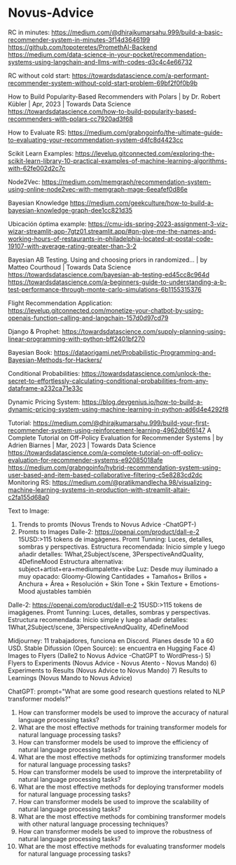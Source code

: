 # Novus-Advice

RC in minutes:
https://medium.com/@dhirajkumarsahu.999/build-a-basic-recommender-system-in-minutes-3f14d3646199
https://github.com/topoteretes/PromethAI-Backend
https://medium.com/data-science-in-your-pocket/recommendation-systems-using-langchain-and-llms-with-codes-d3c4c4e66732

RC without cold start:
https://towardsdatascience.com/a-performant-recommender-system-without-cold-start-problem-69bf2f0f0b9b

How to Build Popularity-Based Recommenders with Polars | by Dr. Robert Kübler | Apr, 2023 | Towards Data Science
https://towardsdatascience.com/how-to-build-popularity-based-recommenders-with-polars-cc7920ad3f68

How to Evaluate RS:
https://medium.com/grabngoinfo/the-ultimate-guide-to-evaluating-your-recommendation-system-d4fc8d4423cc

Scikit Learn Examples:
https://levelup.gitconnected.com/exploring-the-scikit-learn-library-10-practical-examples-of-machine-learning-algorithms-with-62fe002d2c7c

Node2Vec: https://medium.com/memgraph/recommendation-system-using-online-node2vec-with-memgraph-mage-6eeafef0d86e

Bayesian Knowledge
https://medium.com/geekculture/how-to-build-a-bayesian-knowledge-graph-dee1cc821d35

Ubicación óptima example:
https://cmu-ids-spring-2023-assignment-3-viz-wizar-streamlit-app-7gtz01.streamlit.app/#qn-give-me-the-names-and-working-hours-of-restaurants-in-philadelphia-located-at-postal-code-19107-with-average-rating-greater-than-3-2

Bayesian AB Testing. Using and choosing priors in randomized… | by Matteo Courthoud | Towards Data Science
https://towardsdatascience.com/bayesian-ab-testing-ed45cc8c964d
https://towardsdatascience.com/a-beginners-guide-to-understanding-a-b-test-performance-through-monte-carlo-simulations-6b1155315376

Flight Recommendation Application:
https://levelup.gitconnected.com/monetize-your-chatbot-by-using-openais-function-calling-and-langchain-157d0d97cd79

Django & Prophet:
https://towardsdatascience.com/supply-planning-using-linear-programming-with-python-bff2401bf270

Bayesian Book:
https://dataorigami.net/Probabilistic-Programming-and-Bayesian-Methods-for-Hackers/

Conditional Probabilities:
https://towardsdatascience.com/unlock-the-secret-to-effortlessly-calculating-conditional-probabilities-from-any-dataframe-a232ca71e33c

Dynamic Pricing System:
https://blog.devgenius.io/how-to-build-a-dynamic-pricing-system-using-machine-learning-in-python-ad6d4e4292f8

Tutorial:
https://medium.com/@dhirajkumarsahu.999/build-your-first-recommender-system-using-reinforcement-learning-4962db6f6147
A Complete Tutorial on Off-Policy Evaluation for Recommender Systems | by Adrien Biarnes | Mar, 2023 | Towards Data Science
https://towardsdatascience.com/a-complete-tutorial-on-off-policy-evaluation-for-recommender-systems-e92085018afe
https://medium.com/grabngoinfo/hybrid-recommendation-system-using-user-based-and-item-based-collaborative-filtering-c5e8283cd2dc
Monitoring RS:
https://medium.com/@pratikmandlecha.98/visualizing-machine-learning-systems-in-production-with-streamlit-altair-c2fa155d68a0

Text to Image:
1) Trends to promts (Novus Trends to Novus Advice -ChatGPT-)
2) Promts to Images 
Dalle-2: https://openai.com/product/dall-e-2 15USD:>115 tokens de imagágenes. Promt Tunning: Luces, detalles, sombras y perspectivas. Estructura recomendada: Inicio simple y luego añadir detalles: 1What,2Subject/scene, 3PerspectiveAndQuality, 4DefineMood
Estructura alternativa: subject+artist+era+mediumpalette+vibe
Luz: Desde muy iluminado a muy opacado: Gloomy-Glowing
Cantidades + Tamaños+ Brillos + Anchura + Área + Resolución + Skin Tone + Skin Texture + Emotions-Mood ajustables también

Dalle-2: https://openai.com/product/dall-e-2 15USD:>115 tokens de imagágenes. Promt Tunning: Luces, detalles, sombras y perspectivas. Estructura recomendada: Inicio simple y luego añadir detalles: 1What,2Subject/scene, 3PerspectiveAndQuality, 4DefineMood

Midjourney: 11 trabajadores, funciona en Discord. Planes desde 10 a 60 USD.
Stable Difussion (Open Source): se encuentra en Hugging Face
4) Images to Flyers (Dalle2 to Novus Advice -ChatGPT to WordPress-)
5) Flyers to Experiments (Novus Advice - Novus Atento - Novus Mando)
6) Experiments to Results (Novus Advice to Novus Mando)
7) Results to Learnings (Novus Mando to Novus Advice)


ChatGPT: prompt="What are some good research questions related to NLP transformer models?"
1. How can transformer models be used to improve the accuracy of natural language processing tasks?
2. What are the most effective methods for training transformer models for natural language processing tasks?
3. How can transformer models be used to improve the efficiency of natural language processing tasks?
4. What are the most effective methods for optimizing transformer models for natural language processing tasks?
5. How can transformer models be used to improve the interpretability of natural language processing tasks?
6. What are the most effective methods for deploying transformer models for natural language processing tasks?
7. How can transformer models be used to improve the scalability of natural language processing tasks?
8. What are the most effective methods for combining transformer models with other natural language processing techniques?
9. How can transformer models be used to improve the robustness of natural language processing tasks?
10. What are the most effective methods for evaluating transformer models for natural language processing tasks?
